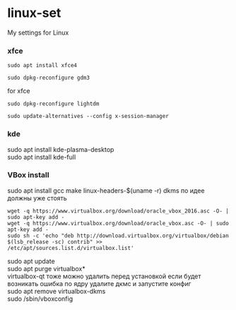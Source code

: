 # linux-set
My settings for Linux
  
### xfce  
```
sudo apt install xfce4
```
```
sudo dpkg-reconfigure gdm3
```
for xfce 
```
sudo dpkg-reconfigure lightdm
```
```
sudo update-alternatives --config x-session-manager
```
### kde
sudo apt install kde-plasma-desktop  
sudo apt install kde-full  

### VBox install
sudo apt install gcc make linux-headers-$(uname -r) dkms  по идее должны уже стоять  
```
wget -q https://www.virtualbox.org/download/oracle_vbox_2016.asc -O- | sudo apt-key add -  
wget -q https://www.virtualbox.org/download/oracle_vbox.asc -O- | sudo apt-key add -  
sudo sh -c 'echo "deb http://download.virtualbox.org/virtualbox/debian $(lsb_release -sc) contrib" >> /etc/apt/sources.list.d/virtualbox.list'
```
sudo apt update  
sudo apt purge virtualbox*  
virtualbox-qt тоже можно удалить перед установкой
если будет возникать ошибка по ядру удалите дкмс и запустите конфиг  
sudo apt remove virtualbox-dkms  
sudo /sbin/vboxconfig  
